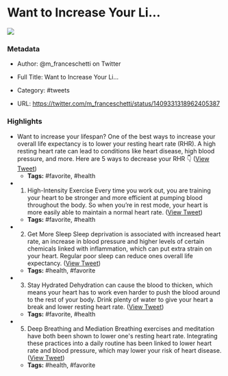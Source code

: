 # Want to Increase Your Li...

![](https://pbs.twimg.com/profile_images/1259556665894019072/D2fCFlOI.jpg)

### Metadata

- Author: @m_franceschetti on Twitter
- Full Title: Want to Increase Your Li...
- Category: #tweets


- URL: https://twitter.com/m_franceschetti/status/1409331318962405387

### Highlights

- Want to increase your lifespan? One of the best ways to increase your overall life expectancy is to lower your resting heart rate (RHR).
  A high resting heart rate can lead to conditions like heart disease, high blood pressure, and more.
  Here are 5 ways to decrease your RHR 👇 ([View Tweet](https://twitter.com/m_franceschetti/status/1409331318962405387))
    - **Tags:** #favorite, #health
- 1. High-Intensity Exercise
  Every time you work out, you are training your heart to be stronger and more efficient at pumping blood throughout the body.
  So when you’re in rest mode, your heart is more easily able to maintain a normal heart rate. ([View Tweet](https://twitter.com/m_franceschetti/status/1409331319868383233))
    - **Tags:** #favorite, #health
- 2. Get More Sleep 
  Sleep deprivation is associated with increased heart rate, an increase in blood pressure and higher levels of certain chemicals linked with inflammation, which can put extra strain on your heart.
  Regular poor sleep can reduce ones overall life expectancy. ([View Tweet](https://twitter.com/m_franceschetti/status/1409331320736653314))
    - **Tags:** #health, #favorite
- 3. Stay Hydrated
  Dehydration can cause the blood to thicken, which means your heart has to work even harder to push the blood around to the rest of your body.
  Drink plenty of water to give your heart a break and lower resting heart rate. ([View Tweet](https://twitter.com/m_franceschetti/status/1409331321604907014))
    - **Tags:** #favorite, #health
- 5. Deep Breathing and Mediation
  Breathing exercises and meditation have both been shown to lower one's resting heart rate. 
  Integrating these practices into a daily routine has been linked to lower heart rate and blood pressure, which may lower your risk of heart disease. ([View Tweet](https://twitter.com/m_franceschetti/status/1409331323370676226))
    - **Tags:** #health, #favorite
